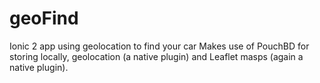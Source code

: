 # geoFind
Ionic 2 app using geolocation to find your car
Makes use of PouchBD for storing locally, geolocation (a native plugin) and Leaflet masps (again a native plugin).
